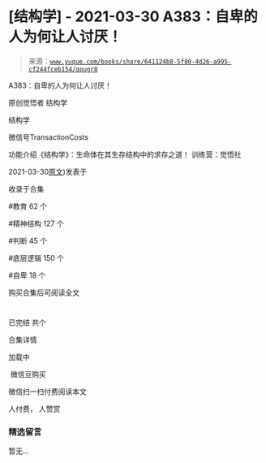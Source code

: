 # [结构学] - 2021-03-30 A383：自卑的人为何让人讨厌！

> 来源：[`www.yuque.com/books/share/641124b8-5f80-4d26-a995-cf244fceb154/qpugr8`](https://www.yuque.com/books/share/641124b8-5f80-4d26-a995-cf244fceb154/qpugr8)



A383：自卑的人为何让人讨厌！ 

原创觉悟者 结构学 

结构学 

微信号TransactionCosts 

功能介绍《结构学》：生命体在其生存结构中的求存之道！ 训练营：觉悟社 

2021-03-30[原文](https://mp.weixin.qq.com/s?__biz=MzIzMDYwOTM0Mg==&mid=2247485464&idx=1&sn=3ebe8a620ca2e53b61b160cda3214735&chksm=e8b190c9dfc619dfcbc895f13edc437575da2071b570e6be8e772b548167103ec5885375d812#rd))发表于 

收录于合集 

#教育 62 个 

#精神结构 127 个 

#判断 45 个 

#底层逻辑 150 个 

#自卑 18 个 

购买合集后可阅读全文 

# 

已完结 共个 

合集详情 

加载中 

 微信豆购买 

微信扫一扫付费阅读本文 

人付费， 人赞赏 

### 精选留言 

暂无...